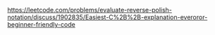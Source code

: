 https://leetcode.com/problems/evaluate-reverse-polish-notation/discuss/1902835/Easiest-C%2B%2B-explanation-everoror-beginner-friendly-code
​
​